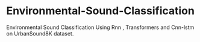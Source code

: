 # Environmental-Sound-Classification
Environmental Sound Classification Using Rnn , Transformers  and Cnn-lstm on UrbanSound8K dataset.
